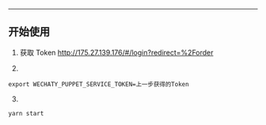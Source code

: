 ---

## 开始使用

1. 获取 Token
   <http://175.27.139.176/#/login?redirect=%2Forder>

2.

```
export WECHATY_PUPPET_SERVICE_TOKEN=上一步获得的Token
```

3.

```
yarn start
```
